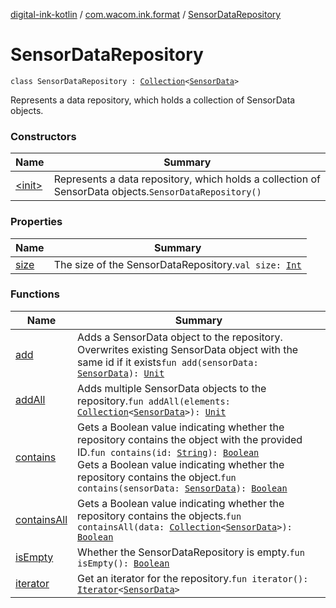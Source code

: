 [digital-ink-kotlin](../../index.md) / [com.wacom.ink.format](../index.md) / [SensorDataRepository](./index.md)

# SensorDataRepository

`class SensorDataRepository : `[`Collection`](https://kotlinlang.org/api/latest/jvm/stdlib/kotlin.collections/-collection/index.html)`<`[`SensorData`](../../com.wacom.ink.format.tree.data/-sensor-data/index.md)`>`

Represents a data repository, which holds a collection of SensorData objects.

### Constructors

| Name | Summary |
|---|---|
| [&lt;init&gt;](-init-.md) | Represents a data repository, which holds a collection of SensorData objects.`SensorDataRepository()` |

### Properties

| Name | Summary |
|---|---|
| [size](size.md) | The size of the SensorDataRepository.`val size: `[`Int`](https://kotlinlang.org/api/latest/jvm/stdlib/kotlin/-int/index.html) |

### Functions

| Name | Summary |
|---|---|
| [add](add.md) | Adds a SensorData object to the repository. Overwrites existing SensorData object with the same id if it exists`fun add(sensorData: `[`SensorData`](../../com.wacom.ink.format.tree.data/-sensor-data/index.md)`): `[`Unit`](https://kotlinlang.org/api/latest/jvm/stdlib/kotlin/-unit/index.html) |
| [addAll](add-all.md) | Adds multiple SensorData objects to the repository.`fun addAll(elements: `[`Collection`](https://kotlinlang.org/api/latest/jvm/stdlib/kotlin.collections/-collection/index.html)`<`[`SensorData`](../../com.wacom.ink.format.tree.data/-sensor-data/index.md)`>): `[`Unit`](https://kotlinlang.org/api/latest/jvm/stdlib/kotlin/-unit/index.html) |
| [contains](contains.md) | Gets a Boolean value indicating whether the repository contains the object with the provided ID.`fun contains(id: `[`String`](https://kotlinlang.org/api/latest/jvm/stdlib/kotlin/-string/index.html)`): `[`Boolean`](https://kotlinlang.org/api/latest/jvm/stdlib/kotlin/-boolean/index.html)<br>Gets a Boolean value indicating whether the repository contains the object.`fun contains(sensorData: `[`SensorData`](../../com.wacom.ink.format.tree.data/-sensor-data/index.md)`): `[`Boolean`](https://kotlinlang.org/api/latest/jvm/stdlib/kotlin/-boolean/index.html) |
| [containsAll](contains-all.md) | Gets a Boolean value indicating whether the repository contains the objects.`fun containsAll(data: `[`Collection`](https://kotlinlang.org/api/latest/jvm/stdlib/kotlin.collections/-collection/index.html)`<`[`SensorData`](../../com.wacom.ink.format.tree.data/-sensor-data/index.md)`>): `[`Boolean`](https://kotlinlang.org/api/latest/jvm/stdlib/kotlin/-boolean/index.html) |
| [isEmpty](is-empty.md) | Whether the SensorDataRepository is empty.`fun isEmpty(): `[`Boolean`](https://kotlinlang.org/api/latest/jvm/stdlib/kotlin/-boolean/index.html) |
| [iterator](iterator.md) | Get an iterator for the repository.`fun iterator(): `[`Iterator`](https://kotlinlang.org/api/latest/jvm/stdlib/kotlin.collections/-iterator/index.html)`<`[`SensorData`](../../com.wacom.ink.format.tree.data/-sensor-data/index.md)`>` |
